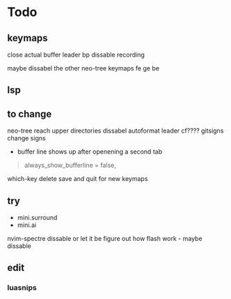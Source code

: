 # Todo

## keymaps

close actual buffer leader bp
dissable recording

maybe dissabel the other neo-tree keymaps fe ge be

## lsp

## to change

neo-tree reach upper directories
dissabel autoformat leader cf????
gitsigns change signs

- buffer line shows up after openening a second tab

> always_show_bufferline = false,

which-key delete save and quit for new keymaps

## try

- mini.surround
- mini.ai

nvim-spectre dissable or let it be
figure out how flash work - maybe dissable

## edit

### luasnips
